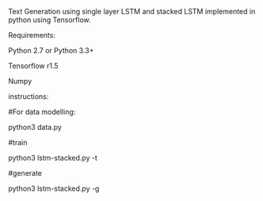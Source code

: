 Text Generation using single layer LSTM and stacked LSTM implemented in python using Tensorflow.

Requirements:

Python 2.7 or Python 3.3+

Tensorflow r1.5

Numpy


instructions: 

#For data modelling:

python3 data.py 


#train

python3 lstm-stacked.py -t 


#generate

python3 lstm-stacked.py -g 

